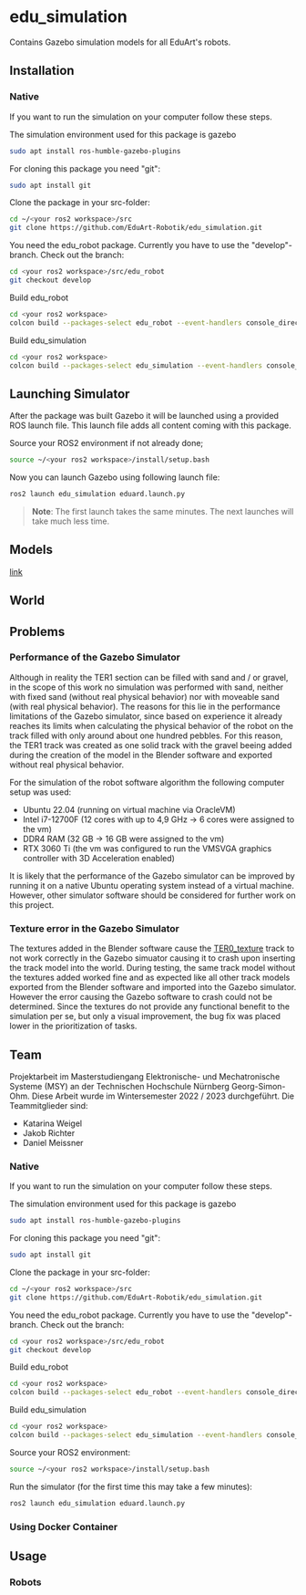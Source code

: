 # edu_simulation
Contains Gazebo simulation models for all EduArt's robots.

## Installation

### Native
If you want to run the simulation on your computer follow these steps.

The simulation environment used for this package is gazebo

```bash
sudo apt install ros-humble-gazebo-plugins
```

For cloning this package you need "git":
```bash
sudo apt install git
```

Clone the package in your src-folder:
```bash
cd ~/<your ros2 workspace>/src
git clone https://github.com/EduArt-Robotik/edu_simulation.git
```

You need the edu_robot package. Currently you have to use the "develop"-branch. Check out the branch:
```bash
cd <your ros2 workspace>/src/edu_robot
git checkout develop
```

Build edu_robot
```bash
cd <your ros2 workspace>
colcon build --packages-select edu_robot --event-handlers console_direct+ --symlink-install
```

Build edu_simulation
```bash
cd <your ros2 workspace>
colcon build --packages-select edu_simulation --event-handlers console_direct+ --symlink-install
```

## Launching Simulator

After the package was built Gazebo it will be launched using a provided ROS launch file. This launch file adds all content coming with this package.

Source your ROS2 environment if not already done;

```bash
source ~/<your ros2 workspace>/install/setup.bash
```

Now you can launch Gazebo using following launch file:

```bash
ros2 launch edu_simulation eduard.launch.py
```

>**Note**: The first launch takes the same minutes. The next launches will take much less time.

## Models

[link](documentation/models.md)

## World

## Problems

### Performance of the Gazebo Simulator
Although in reality the TER1 section can be filled with sand and / or gravel, in the scope of this work no simulation was performed with sand, neither with fixed sand (without real physical behavior) nor with moveable sand (with real physical behavior).
The reasons for this lie in the performance limitations of the Gazebo simulator, since based on experience it already reaches its limits when calculating the physical behavior of the robot on the track filled with only around about one hundred pebbles.
For this reason, the TER1 track was created as one solid track with the gravel beeing added during the creation of the model in the Blender software and exported without real physical behavior.

For the simulation of the robot software algorithm the following computer setup was used:
- Ubuntu 22.04 (running on virtual machine via OracleVM)
- Intel i7-12700F (12 cores with up to 4,9 GHz -> 6 cores were assigned to the vm)
- DDR4 RAM (32 GB -> 16 GB were assigned to the vm)
- RTX 3060 Ti (the vm was configured to run the VMSVGA graphics controller with 3D Acceleration enabled)

It is likely that the performance of the Gazebo simulator can be improved by running it on a native Ubuntu operating system instead of a virtual machine.
However, other simulator software should be considered for further work on this project.

### Texture error in the Gazebo Simulator
The textures added in the Blender software cause the [TER0_texture](README.md#TER0_texture) track to not work correctly in the Gazebo simuator causing it to crash upon inserting the track model into the world. 
During testing, the same track model without the textures added worked fine and as expected like all other track models exported from the Blender software and imported into the Gazebo simulator.
However the error causing the Gazebo software to crash could not be determined. Since the textures do not provide any functional benefit to the simulation per se, but only a visual improvement, the bug fix was placed lower in the prioritization of tasks.

## Team
Projektarbeit im Masterstudiengang Elektronische- und Mechatronische Systeme (MSY) an der Technischen Hochschule Nürnberg Georg-Simon-Ohm.
Diese Arbeit wurde im Wintersemester 2022 / 2023 durchgeführt. Die Teammitglieder sind:
- Katarina Weigel
- Jakob Richter
- Daniel Meissner



### Native
If you want to run the simulation on your computer follow these steps.

The simulation environment used for this package is gazebo

```bash
sudo apt install ros-humble-gazebo-plugins
```

For cloning this package you need "git":
```bash
sudo apt install git
```

Clone the package in your src-folder:
```bash
cd ~/<your ros2 workspace>/src
git clone https://github.com/EduArt-Robotik/edu_simulation.git
```

You need the edu_robot package. Currently you have to use the "develop"-branch. Check out the branch:
```bash
cd <your ros2 workspace>/src/edu_robot
git checkout develop
```

Build edu_robot
```bash
cd <your ros2 workspace>
colcon build --packages-select edu_robot --event-handlers console_direct+ --symlink-install
```

Build edu_simulation
```bash
cd <your ros2 workspace>
colcon build --packages-select edu_simulation --event-handlers console_direct+ --symlink-install
```

Source your ROS2 environment:
```bash
source ~/<your ros2 workspace>/install/setup.bash
```

Run the simulator (for the first time this may take a few minutes):
```bash
ros2 launch edu_simulation eduard.launch.py
```

### Using Docker Container

## Usage

### Robots
